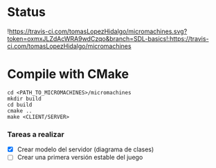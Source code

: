 # Status 

!https://travis-ci.com/tomasLopezHidalgo/micromachines.svg?token=oxmxJLZdAcWRA9wdCzqo&branch=SDL-basics!:https://travis-ci.com/tomasLopezHidalgo/micromachines

# Compile with CMake

```
cd <PATH_TO_MICROMACHINES>/micromachines
mkdir build
cd build
cmake ..
make <CLIENT/SERVER>
```

### Tareas a realizar

- [x] Crear modelo del servidor (diagrama de clases)
- [ ] Crear una primera versión estable del juego
